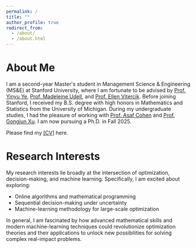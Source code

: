 ```yaml
---
permalink: /
title: ""
author_profile: true
redirect_from: 
  - /about/
  - /about.html
---
```


# About Me

I am a second-year Master's student in Management Science & Engineering (MS&E) at Stanford University, where I am fortunate to be advised by [Prof. Yinyu Ye](https://stanford.edu/~yyye/), [Prof. Madeleine Udell](https://web.stanford.edu/~udell/), and [Prof. Ellen Vitercik](https://vitercik.github.io/). Before joining Stanford, I received my B.S. degree with high honors in Mathematics and Statistics from the University of Michigan. During my undergraduate studies, I had the pleasure of working with [Prof. Asaf Cohen](https://sites.google.com/site/asafcohentau/home) and [Prof. Gongjun Xu](https://sites.google.com/umich.edu/gongjunxu/home). I am now pursuing a Ph.D. in Fall 2025. 

Please find my [[CV]](/_pages/Resume.pdf) here.

# Research Interests

My research interests lie broadly at the intersection of optimization, decision-making, and machine learning. Specifically, I am excited about exploring:  

- Online algorithms and mathematical programming
- Sequential decision-making under uncertainty
- Machine-learning methodology for large-scale optimization

In general, I am fascinated by how advanced mathematical skills and modern machine-learning techniques could revolutionize optimization theories and their applications to unlock new possibilities for solving complex real-impact problems. 
